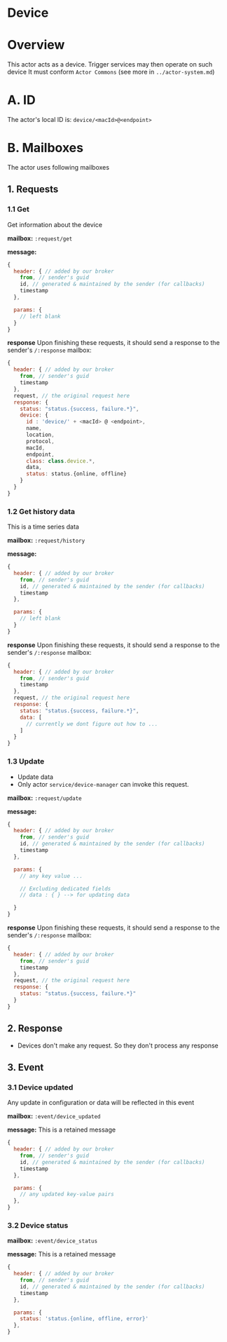 Device
===================


# Overview
This actor acts as a device. Trigger services may then operate on such device
It must conform `Actor Commons` (see more in `../actor-system.md`)

# A. ID
The actor's local ID is: `device/<macId>@<endpoint>`

# B. Mailboxes
The actor uses following mailboxes

## 1. Requests
### 1.1 Get
Get information about the device

**mailbox:** `:request/get`

**message:**

```javascript
{
  header: { // added by our broker
    from, // sender's guid
    id, // generated & maintained by the sender (for callbacks)
    timestamp
  },

  params: {
    // left blank
  }
}
```

**response** Upon finishing these requests, it should send a response to the sender's `/:response` mailbox:

```js
{
  header: { // added by our broker
    from, // sender's guid
    timestamp
  },
  request, // the original request here
  response: {
    status: "status.{success, failure.*}",
    device: {
      id : 'device/' + <macId> @ <endpoint>,
      name,
      location,
      protocol,
      macId,
      endpoint,
      class: class.device.*,
      data,
      status: status.{online, offline}
    }
  }
}
```

### 1.2 Get history data 

This is a time series data

**mailbox:** `:request/history`

**message:**

```javascript
{
  header: { // added by our broker
    from, // sender's guid
    id, // generated & maintained by the sender (for callbacks)
    timestamp
  },

  params: {
    // left blank
  }
}
```

**response** Upon finishing these requests, it should send a response to the sender's `/:response` mailbox:

```js
{
  header: { // added by our broker
    from, // sender's guid
    timestamp
  },
  request, // the original request here
  response: {
    status: "status.{success, failure.*}",
    data: [
      // currently we dont figure out how to ...
    ]
  }
}
```

### 1.3 Update

- Update data
- Only actor `service/device-manager` can invoke this request.

**mailbox:** `:request/update`

**message:**

```javascript
{
  header: { // added by our broker
    from, // sender's guid
    id, // generated & maintained by the sender (for callbacks)
    timestamp
  },

  params: {
    // any key value ...

    // Excluding dedicated fields
    // data : { } --> for updating data

  }
}
```

**response** Upon finishing these requests, it should send a response to the sender's `/:response` mailbox:

```js
{
  header: { // added by our broker
    from, // sender's guid
    timestamp
  },
  request, // the original request here
  response: {
    status: "status.{success, failure.*}"
  }
}
```

## 2. Response
- Devices don't make any request. So they don't process any response

## 3. Event
### 3.1 Device updated
Any update in configuration or data will be reflected in this event

**mailbox:** `:event/device_updated`

**message:** This is a retained message

```javascript
{
  header: { // added by our broker
    from, // sender's guid
    id, // generated & maintained by the sender (for callbacks)
    timestamp
  },

  params: {
    // any updated key-value pairs
  },
}
```
### 3.2 Device status
**mailbox:** `:event/device_status`

**message:** This is a retained message

```javascript
{
  header: { // added by our broker
    from, // sender's guid
    id, // generated & maintained by the sender (for callbacks)
    timestamp
  },

  params: {
    status: 'status.{online, offline, error}'
  },
}
```
